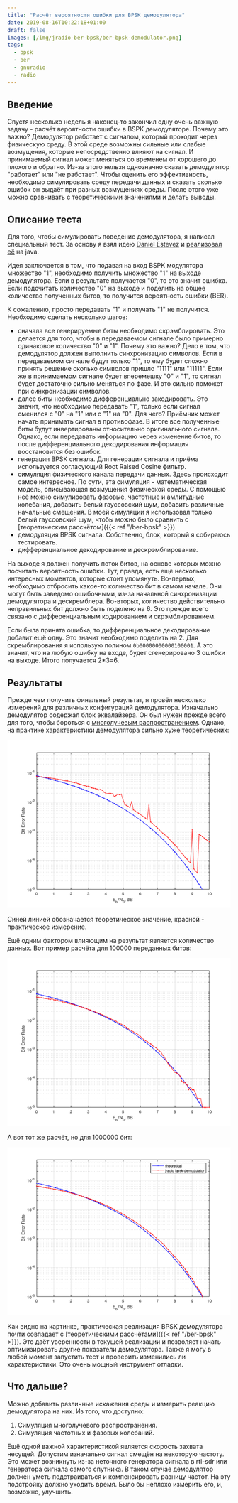 ```yaml
---
title: "Расчёт вероятности ошибки для BPSK демодулятора"
date: 2019-08-16T10:22:18+01:00
draft: false
images: [/img/jradio-ber-bpsk/ber-bpsk-demodulator.png]
tags:
  - bpsk
  - ber
  - gnuradio
  - radio
---
```


## Введение

Спустя несколько недель я наконец-то закончил одну очень важную задачу - расчёт вероятности ошибки в BSPK демодуляторе. Почему это важно? Демодулятор работает с сигналом, который проходит через физическую среду. В этой среде возможны сильные или слабые возмущения, которые непосредственно влияют на сигнал. И принимаемый сигнал может меняться со временем от хорошего до плохого и обратно. Из-за этого нельзя однозначно сказать демодулятор "работает" или "не работает". Чтобы оценить его эффективность, необходимо симулировать среду передачи данных и сказать сколько ошибок он выдаёт при разных возмущениях среды. После этого уже можно сравнивать с теоретическими значениями и делать выводы.

## Описание теста

Для того, чтобы симулировать поведение демодулятора, я написал специальный тест. За основу я взял идею [Daniel Estevez](https://destevez.net/2017/07/ber-simulation-in-gnu-radio/) и [реализовал её](https://github.com/dernasherbrezon/jradio/blob/master/src/test/java/ru/r2cloud/jradio/demod/BpskDemodulatorBer.java) на java.

Идея заключается в том, что подавая на вход BSPK модулятора множество "1", необходимо получить множество "1" на выходе демодулятора. Если в результате получается "0", то это значит ошибка. Если подсчитать количество "0" на выходе и поделить на общее количество полученных битов, то получится вероятность ошибки (BER).

К сожалению, просто передавать "1" и получать "1" не получится. Необходимо сделать несколько шагов:

 - сначала все генерируемые биты необходимо скрэмблировать. Это делается для того, чтобы в передаваемом сигнале было примерно одинаковое количество "0" и "1". Почему это важно? Дело в том, что демодулятор должен выполнить синхронизацию символов. Если в передаваемом сигнале будут только "1", то ему будет сложно принять решение сколько символов пришло "1111" или "11111". Если же в принимаемом сигнале будет вперемешку "0" и "1", то сигнал будет достаточно сильно меняться по фазе. И это сильно поможет при синхронизации символов.
 - далее биты необходимо дифференциально закодировать. Это значит, что необходимо передавать "1", только если сигнал сменился с "0" на "1" или с "1" на "0". Для чего? Приёмник может начать принимать сигнал в противофазе. В итоге все полученные биты будут инвертированы относительно оригинального сигнала. Однако, если передавать информацию через изменение битов, то после дифференциального декодирования информация восстановится без ошибок.
 - генерация BPSK сигнала. Для генерации сигнала и приёма используется согласующий Root Raised Cosine фильтр.
 - симуляция физического канала передачи данных. Здесь происходит самое интересное. По сути, эта симуляция - математическая модель, описывающая возмущения физической среды. С помощью неё можно симулировать фазовые, частотные и амлитудные колебания, добавить белый гауссовский шум, добавить различные начальные смещения. В моей симуляции я использовал только белый гауссовский шум, чтобы можно было сравнить с [теоретическим рассчётом]({{< ref "/ber-bpsk" >}}).
 - демодуляция BPSK сигнала. Собственно, блок, который я собираюсь тестировать.
 - дифференциальное декодирование и дескрэмблирование.
 
На выходе я должен получить поток битов, на основе которых можно посчитать вероятность ошибки. Тут, правда, есть ещё несколько интересных моментов, которые стоит упомянуть. Во-первых, необходимо отбросить какое-то количество бит в самом начале. Они могут быть заведомо ошибочными, из-за начальной синхронизации демодулятора и дескремблера. Во-вторых, количество действительно неправильных бит должно быть поделено на 6. Это прежде всего связано с дифференциальным кодированием и скрэмблированием. 

Если была принята ошибка, то дифференциальное декодирование добавит ещё одну. Это значит необходимо поделить на 2. Для скремблирования я использую полином ```0b00000000000100001```. А это значит, что на любую ошибку на входе, будет сгенерировано 3 ошибки на выходе. Итого получается 2*3=6.

## Результаты

Прежде чем получить финальный результат, я провёл несколько измерений для различных конфигураций демодулятора. Изначально демодулятор содержал блок эквалайзера. Он был нужен прежде всего для того, чтобы бороться с [многолучевым распространением](https://ru.wikipedia.org/wiki/Многолучевое_распространение). Однако, на практике характеристики демодулятора сильно хуже теоретических:

[![](/img/jradio-ber-bpsk/lmsdd.png)](/img/jradio-ber-bpsk/lmsdd.m)

Синей линией обозначается теоретическое значение, красной - практическое измерение.

Ещё одним фактором влияющим на результат является количество данных. Вот пример расчёта для 100000 переданных битов:

[![](/img/jradio-ber-bpsk/100000bit.png)](/img/jradio-ber-bpsk/100000bit.m)

А вот тот же расчёт, но для 1000000 бит:

[![bpsk demodulator](/img/jradio-ber-bpsk/ber-bpsk-demodulator.png)](/img/jradio-ber-bpsk/ber-bpsk-demodulator.m)

Как видно на картинке, практическая реализация BPSK демодулятора почти совпадает с [теоретическими рассчётами]({{< ref "/ber-bpsk" >}}). Это даёт уверенности в текущей реализации и позволяет начать оптимизировать другие показатели демодулятора. Также я могу в любой момент запустить тест и проверить изменились ли характеристики. Это очень мощный инструмент отладки. 

## Что дальше?

Можно добавить различные искажения среды и измерить реакцию демодулятора на них. Из того, что доступно:

 1. Симуляция многолучевого распространения.
 2. Симуляция частотных и фазовых колебаний.
 
Ещё одной важной характеристикой является скорость захвата несущей. Допустим изначально сигнал смещён на некоторую частоту. Это может возникнуть из-за неточного генератора сигнала в rtl-sdr или генератора сигнала самого спутника. В таком случае демодулятор должен уметь подстраиваться и компенсировать разницу частот. На эту подстройку должно уходить время. Было бы неплохо измерить его, и, возможно, улучшить.